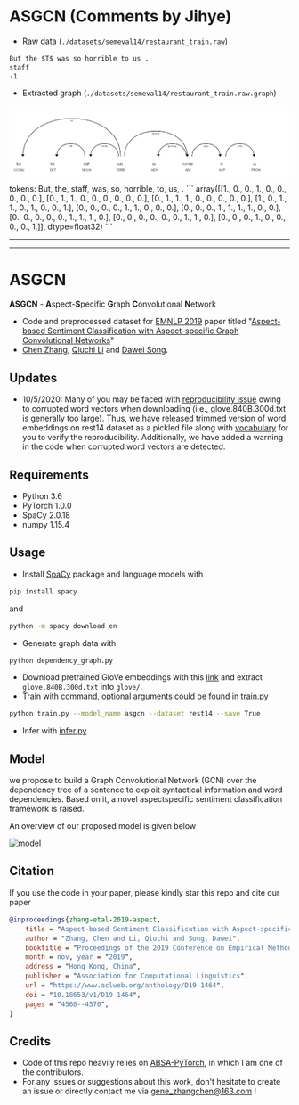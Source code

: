 # ASGCN (Comments by Jihye)
* Raw data (`./datasets/semeval14/restaurant_train.raw`)
```
But the $T$ was so horrible to us .
staff
-1
```

* Extracted graph (`./datasets/semeval14/restaurant_train.raw.graph`)
<img src='assets/visualized_tree.png' alt='visualized_tree.png' />
tokens: But, the, staff, was, so, horrible, to, us, .
```
array([[1., 0., 0., 1., 0., 0., 0., 0., 0.],
       [0., 1., 1., 0., 0., 0., 0., 0., 0.],
       [0., 1., 1., 1., 0., 0., 0., 0., 0.],
       [1., 0., 1., 1., 0., 1., 0., 0., 1.],
       [0., 0., 0., 0., 1., 1., 0., 0., 0.],
       [0., 0., 0., 1., 1., 1., 1., 0., 0.],
       [0., 0., 0., 0., 0., 1., 1., 1., 0.],
       [0., 0., 0., 0., 0., 0., 1., 1., 0.],
       [0., 0., 0., 1., 0., 0., 0., 0., 1.]], dtype=float32)    
```






*****
*****

# ASGCN

**ASGCN** - **A**spect-**S**pecific **G**raph **C**onvolutional **N**etwork
* Code and preprocessed dataset for [EMNLP 2019](https://www.emnlp-ijcnlp2019.org/program/accepted/) paper titled "[Aspect-based Sentiment Classification with Aspect-specific Graph Convolutional Networks](https://arxiv.org/abs/1909.03477)" 
* [Chen Zhang](https://genezc.github.io), [Qiuchi Li](https://qiuchili.github.io) and [Dawei Song](http://cs.bit.edu.cn/szdw/jsml/js/sdw/index.htm).

## Updates

* 10/5/2020: Many of you may be faced with [reproducibility issue](https://github.com/GeneZC/ASGCN/issues/2) owing to corrupted word vectors when downloading (i.e., glove.840B.300d.txt is generally too large). Thus, we have released [trimmed version](/300_rest14_embedding_matrix.pkl) of word embeddings on rest14 dataset as a pickled file along with [vocabulary](/rest14_word2idx.pkl) for you to verify the reproducibility. Additionally, we have added a warning in the code when corrupted word vectors are detected.

## Requirements

* Python 3.6
* PyTorch 1.0.0
* SpaCy 2.0.18
* numpy 1.15.4

## Usage

* Install [SpaCy](https://spacy.io/) package and language models with
```bash
pip install spacy
```
and
```bash
python -m spacy download en
```
* Generate graph data with
```bash
python dependency_graph.py
```
* Download pretrained GloVe embeddings with this [link](http://nlp.stanford.edu/data/wordvecs/glove.840B.300d.zip) and extract `glove.840B.300d.txt` into `glove/`.
* Train with command, optional arguments could be found in [train.py](/train.py)
```bash
python train.py --model_name asgcn --dataset rest14 --save True
```
* Infer with [infer.py](/infer.py)

## Model

we propose to build a Graph Convolutional Network (GCN) over the dependency tree of a sentence to exploit syntactical information and word dependencies. Based on it, a novel aspectspecific sentiment classification framework is raised.

An overview of our proposed model is given below

![model](/assets/model.png)

## Citation

If you use the code in your paper, please kindly star this repo and cite our paper

```bibtex
@inproceedings{zhang-etal-2019-aspect, 
    title = "Aspect-based Sentiment Classification with Aspect-specific Graph Convolutional Networks", 
    author = "Zhang, Chen and Li, Qiuchi and Song, Dawei", 
    booktitle = "Proceedings of the 2019 Conference on Empirical Methods in Natural Language Processing and the 9th International Joint Conference on Natural Language Processing (EMNLP-IJCNLP)", 
    month = nov, year = "2019", 
    address = "Hong Kong, China", 
    publisher = "Association for Computational Linguistics", 
    url = "https://www.aclweb.org/anthology/D19-1464", 
    doi = "10.18653/v1/D19-1464", 
    pages = "4560--4570",
} 
```

## Credits

* Code of this repo heavily relies on [ABSA-PyTorch](https://github.com/songyouwei/ABSA-PyTorch), in which I am one of the contributors.
* For any issues or suggestions about this work, don't hesitate to create an issue or directly contact me via [gene_zhangchen@163.com](mailto:gene_zhangchen@163.com) !